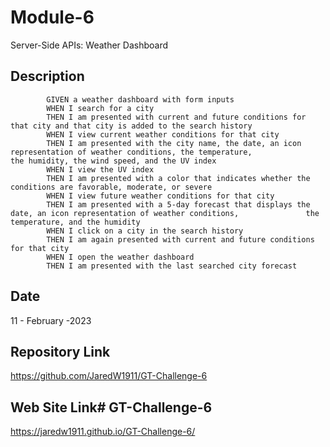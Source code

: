 # Module-6

Server-Side APIs: Weather Dashboard

## Description 

            GIVEN a weather dashboard with form inputs
            WHEN I search for a city
            THEN I am presented with current and future conditions for that city and that city is added to the search history
            WHEN I view current weather conditions for that city
            THEN I am presented with the city name, the date, an icon representation of weather conditions, the temperature,               the humidity, the wind speed, and the UV index
            WHEN I view the UV index
            THEN I am presented with a color that indicates whether the conditions are favorable, moderate, or severe
            WHEN I view future weather conditions for that city
            THEN I am presented with a 5-day forecast that displays the date, an icon representation of weather conditions,               the temperature, and the humidity
            WHEN I click on a city in the search history
            THEN I am again presented with current and future conditions for that city
            WHEN I open the weather dashboard
            THEN I am presented with the last searched city forecast

## Date 

11 - February -2023

## Repository Link

https://github.com/JaredW1911/GT-Challenge-6

## Web Site Link# GT-Challenge-6

https://jaredw1911.github.io/GT-Challenge-6/